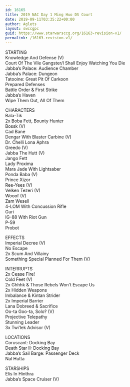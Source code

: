 ```yaml
---
id: 16165
title: 2019 NAC Day 1 Ming Huo DS Court
date: 2019-09-11T03:35:22+00:00
author: Aglets
layout: swccgpc
guid: https://www.starwarsccg.org/16163-revision-v1/
permalink: /16163-revision-v1/
---
```

STARTING  
Knowledge And Defense (V)  
Court Of The Vile Gangster/I Shall Enjoy Watching You Die  
Jabba&#8217;s Palace: Audience Chamber  
Jabba&#8217;s Palace: Dungeon  
Tatooine: Great Pit Of Carkoon  
Prepared Defenses  
Battle Order & First Strike  
Jabba&#8217;s Haven  
Wipe Them Out, All Of Them

CHARACTERS  
Bala-Tik  
2x Boba Fett, Bounty Hunter  
Bossk (V)  
Cad Bane  
Dengar With Blaster Carbine (V)  
Dr. Chelli Lona Aphra  
Greedo (V)  
Jabba The Hutt (V)  
Jango Fett  
Lady Proxima  
Mara Jade With Lightsaber  
Ponda Baba (V)  
Prince Xizor  
Ree-Yees (V)  
Velken Tezeri (V)  
Wooof (V)  
Zam Wesell  
4-LOM With Concussion Rifle  
Guri  
IG-88 With Riot Gun  
P-59  
Probot

EFFECTS  
Imperial Decree (V)  
No Escape  
2x Scum And Villainy  
Something Special Planned For Them (V)

INTERRUPTS  
2x Cease Fire!  
Cold Feet (V)  
2x Ghhhk & Those Rebels Won&#8217;t Escape Us  
2x Hidden Weapons  
Imbalance & Kintan Strider  
2x Imperial Barrier  
Lana Dobreed & Sacrifice  
Oo-ta Goo-ta, Solo? (V)  
Projective Telepathy  
Stunning Leader  
3x Twi&#8217;lek Advisor (V)

LOCATIONS  
Coruscant: Docking Bay  
Death Star II: Docking Bay  
Jabba&#8217;s Sail Barge: Passenger Deck  
Nal Hutta

STARSHIPS  
Elis In Hinthra  
Jabba&#8217;s Space Cruiser (V)